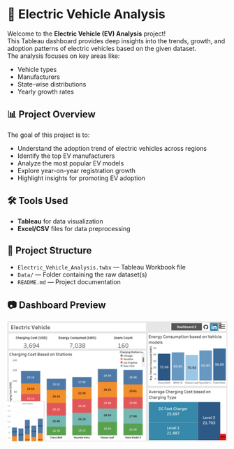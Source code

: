 # 🚗 Electric Vehicle Analysis

Welcome to the **Electric Vehicle (EV) Analysis** project!  
This Tableau dashboard provides deep insights into the trends, growth, and adoption patterns of electric vehicles based on the given dataset.  
The analysis focuses on key areas like:

- Vehicle types
- Manufacturers
- State-wise distributions
- Yearly growth rates

## 📊 Project Overview

The goal of this project is to:

- Understand the adoption trend of electric vehicles across regions
- Identify the top EV manufacturers
- Analyze the most popular EV models
- Explore year-on-year registration growth
- Highlight insights for promoting EV adoption

## 🛠️ Tools Used

- **Tableau** for data visualization
- **Excel/CSV** files for data preprocessing

## 📂 Project Structure

- `Electric_Vehicle_Analysis.twbx` — Tableau Workbook file
- `Data/` — Folder containing the raw dataset(s)
- `README.md` — Project documentation

## 📷 Dashboard Preview

![Electric Vehicle Dashboard Preview](Screenshot%202025-04-26%20135930.png)
